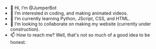 - 👋 Hi, I’m @JumperBot
- 👀 I’m interested in coding, and making animated videos.
- 🌱 I’m currently learning Python, JScript, CSS, and HTML.
- 💞️ I’m looking to collaborate on making my website (currently under construction).
- 📫 How to reach me? Well, that's not so much of a good idea to be honest.

<!---
JumperBot/JumperBot is a ✨ special ✨ repository because its `README.md` (this file) appears on your GitHub profile.
You can click the Preview link to take a look at your changes.
--->
